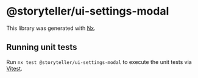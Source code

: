 # @storyteller/ui-settings-modal

This library was generated with [Nx](https://nx.dev).

## Running unit tests

Run `nx test @storyteller/ui-settings-modal` to execute the unit tests via [Vitest](https://vitest.dev/).
